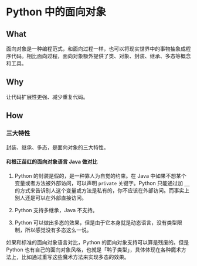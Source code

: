# Python 中的面向对象

## What

面向对象是一种编程范式，和面向过程一样，也可以将现实世界中的事物抽象成程序代码。相比面向过程，面向对象额外提供了类、对象、封装、继承、多态等概念和工具。

## Why

让代码扩展性更强、减少重复代码。

## How

### 三大特性

封装、继承、多态，是面向对象的三大特性。

#### 和根正苗红的面向对象语言 Java 做对比

1. Python 的封装是假的，是一种靠人为自觉的约束。在 Java 中如果不想某个变量或者方法被外部访问，可以声明 `private` 关键字。Python 只能通过加 `__`
   的方式来告诉别人这个变量或方法是私有的，你不应该在外部访问。而事实上别人还是可以在外部直接访问。

2. Python 支持多继承，Java 不支持。
3. Python 可以做出多态的效果，但是由于它本身就是动态语言，没有类型限制，所以感觉没有多态这么一说。

如果和标准的面向对象语言对比，Python 的面向对象支持可以算是残废的。但是 Python 也有自己的面向对象风格，也就是「鸭子类型」，具体体现在各种魔术方法上，比如通过重写这些魔术方法来实现多态的效果。

###  